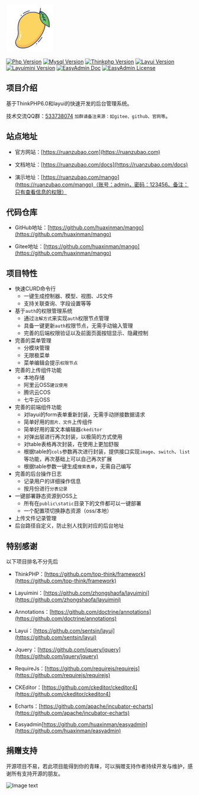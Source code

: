 
![Mango-logo](public/favicon.ico)


[![Php Version](https://img.shields.io/badge/php-%3E=7.1.0-brightgreen.svg?maxAge=2592000&color=yellow)](https://github.com/php/php-src)
[![Mysql Version](https://img.shields.io/badge/mysql-%3E=5.7-brightgreen.svg?maxAge=2592000&color=orange)](https://www.mysql.com/)
[![Thinkphp Version](https://img.shields.io/badge/thinkphp-%3E=6.0.2-brightgreen.svg?maxAge=2592000)](https://github.com/top-think/framework)
[![Layui Version](https://img.shields.io/badge/layui-=2.5.5-brightgreen.svg?maxAge=2592000&color=critical)](https://github.com/sentsin/layui)
[![Layuimini Version](https://img.shields.io/badge/layuimini-%3E=2.0.4.2-brightgreen.svg?maxAge=2592000&color=ff69b4)](https://github.com/zhongshaofa/layuimini)
[![EasyAdmin Doc](https://img.shields.io/badge/docs-passing-green.svg?maxAge=2592000)](http://easyadmin.99php.cn/docs)
[![EasyAdmin License](https://img.shields.io/badge/license-MIT-green?maxAge=2592000&color=blue)](https://github.com/zhongshaofa/easyadmin/blob/v2/LICENSE)

## 项目介绍

基于ThinkPHP6.0和layui的快速开发的后台管理系统。

技术交流QQ群：[533738074](https://jq.qq.com/?_wv=1027&k=ESYrcUJ2) `加群请备注来源：如gitee、github、官网等`。

## 站点地址

* 官方网站：[https://ruanzubao.com](https://ruanzubao.com)

* 文档地址：[https://ruanzubao.com/docs](https://ruanzubao.com/docs)

* 演示地址：[https://ruanzubao.com/mango](https://ruanzubao.com/mango)（账号：admin，密码：123456。备注：只有查看信息的权限）
 
## 代码仓库

* GitHub地址：[https://github.com/huaxinman/mango](https://github.com/huaxinman/mango)

* Gitee地址：[https://github.com/huaxinman/mango](https://github.com/huaxinman/mango)


## 项目特性
* 快速CURD命令行
    * 一键生成控制器、模型、视图、JS文件
    * 支持关联查询、字段设置等等
* 基于`auth`的权限管理系统
    * 通过`注解方式`来实现`auth`权限节点管理
    * 具备一键更新`auth`权限节点，无需手动输入管理
    * 完善的后端权限验证以及前面页面按钮显示、隐藏控制
* 完善的菜单管理
    * 分模块管理
    * 无限极菜单
    * 菜单编辑会提示`权限节点`
* 完善的上传组件功能
    * 本地存储
    * 阿里云OSS`建议使用`
    * 腾讯云COS
    * 七牛云OSS
* 完善的前端组件功能
   * 对layui的form表单重新封装，无需手动拼接数据请求
   * 简单好用的`图片、文件`上传组件
   * 简单好用的富文本编辑器`ckeditor`
   * 对弹出层进行再次封装，以极简的方式使用
   * 对table表格再次封装，在使用上更加舒服
   * 根据table的`cols`参数再次进行封装，提供接口实现`image`、`switch`、`list`等功能，再次基础上可以自己再次扩展
   * 根据table参数一键生成`搜索表单`，无需自己编写
* 完善的后台操作日志
   * 记录用户的详细操作信息
   * 按月份进行`分表记录`
* 一键部署静态资源到OSS上
   * 所有在`public\static`目录下的文件都可以一键部署
   * 一个配置项切换静态资源（oss/本地）
* 上传文件记录管理
* 后台路径自定义，防止别人找到对应的后台地址

## 特别感谢

以下项目排名不分先后

* ThinkPHP：[https://github.com/top-think/framework](https://github.com/top-think/framework)

* Layuimini：[https://github.com/zhongshaofa/layuimini](https://github.com/zhongshaofa/layuimini)

* Annotations：[https://github.com/doctrine/annotations](https://github.com/doctrine/annotations)

* Layui：[https://github.com/sentsin/layui](https://github.com/sentsin/layui)

* Jquery：[https://github.com/jquery/jquery](https://github.com/jquery/jquery)

* RequireJs：[https://github.com/requirejs/requirejs](https://github.com/requirejs/requirejs)

* CKEditor：[https://github.com/ckeditor/ckeditor4](https://github.com/ckeditor/ckeditor4)

* Echarts：[https://github.com/apache/incubator-echarts](https://github.com/apache/incubator-echarts)

* Easyadmin[https://github.com/huaxinman/easyadmin](https://github.com/huaxinman/easyadmin)
  
 ## 捐赠支持
 
开源项目不易，若此项目能得到你的青睐，可以捐赠支持作者持续开发与维护，感谢所有支持开源的朋友。

 ![Image text](https://ruanzubao.com/donate_qrcode.png)
